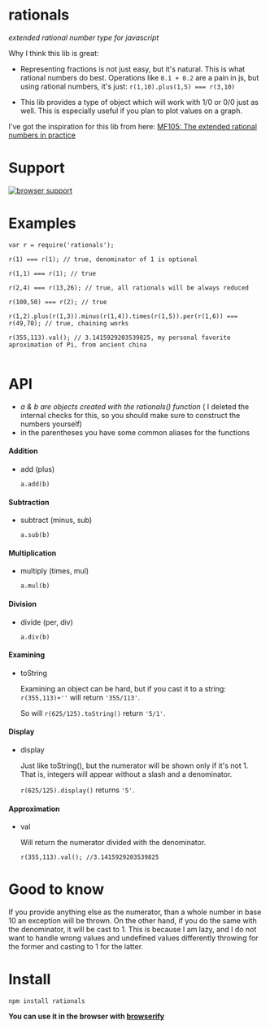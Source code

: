 # rationals
_extended rational number type for javascript_

Why I think this lib is great:

- Representing fractions is not just easy, but it's natural. This is what
rational numbers do best. Operations like `0.1 + 0.2` are a pain in js,
but using rational numbers, it's just: `r(1,10).plus(1,5) === r(3,10)`

- This lib provides a type of object which will work with 1/0 or 0/0 just as well.
This is especially useful if you plan to plot values on a graph.

I've got the inspiration for this lib from here: [MF105: The extended rational numbers in practice](http://www.youtube.com/watch?v=YMQkLojL2ek)

# Support
[![browser support](https://ci.testling.com/ashnur/rationals.png)](https://ci.testling.com/ashnur/rationals)




# Examples
```
var r = require('rationals');

r(1) === r(1); // true, denominator of 1 is optional

r(1,1) === r(1); // true

r(2,4) === r(13,26); // true, all rationals will be always reduced

r(100,50) === r(2); // true

r(1,2).plus(r(1,3)).minus(r(1,4)).times(r(1,5)).per(r(1,6)) === r(49,70); // true, chaining works

r(355,113).val(); // 3.1415929203539825, my personal favorite aproximation of Pi, from ancient china


```

# API
- _a & b are objects created with the rationals() function_
( I deleted the internal checks for this, so you should make sure to construct the numbers yourself)
- in the parentheses you have some common aliases for the functions


#### Addition
- add (plus)

    `a.add(b)`

#### Subtraction
- subtract (minus, sub)

    `a.sub(b)`

#### Multiplication
- multiply (times, mul)

    `a.mul(b)`

#### Division
- divide (per, div)

    `a.div(b)`

#### Examining
- toString

    Examining an object can be hard, but if you cast it to a string: `r(355,113)+''` will return `'355/113'`.

    So will `r(625/125).toString()` return `'5/1'`.

#### Display
- display

    Just like toString(), but the numerator will be shown only if it's not 1. That is, integers will appear without a slash and a denominator.

    `r(625/125).display()` returns `'5'`.

#### Approximation
- val

    Will return the numerator divided with the denominator.

    `r(355,113).val(); //3.1415929203539825`

# Good to know
If you provide anything else as the numerator, than a whole number in base 10 an exception will be thrown.
On the other hand, if you do the same with the denominator, it will be cast to 1. This is because
I am lazy, and I do not want to handle wrong values and undefined values differently throwing for the former
and casting to 1 for the latter.

# Install
```
npm install rationals
```

**You can use it in the browser with [browserify](http://browserify.org/)**

